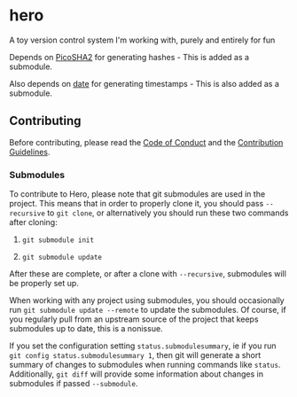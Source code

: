 # hero
A toy version control system I'm working with, purely and entirely for fun

Depends on [PicoSHA2](https://github.com/okdshin/PicoSHA2) for generating hashes -
This is added as a submodule.

Also depends on [date](https://github.com/HowardHinnant/date) for generating 
timestamps - This is also added as a submodule.

## Contributing

Before contributing, please read the [Code of Conduct](CODE_OF_CONDUCT.md) and 
the [Contribution Guidelines](.github/CONTRIBUTING.md).

### Submodules

To contribute to Hero, please note that git submodules are used in the
project. This means that in order to properly clone it, you should pass
`--recursive` to `git clone`, or alternatively you should run these two commands
after cloning:

1. `git submodule init`

2. `git submodule update`

After these are complete, or after a clone with `--recursive`, submodules will be
properly set up.

When working with any project using submodules, you should occasionally run `git
submodule update --remote` to update the submodules. Of course, if you regularly
pull from an upstream source of the project that keeps submodules up to date, this
is a nonissue.

If you set the configuration setting `status.submodulesummary`, ie if you run `git
config status.submodulesummary 1`, then git will generate a short summary of
changes to submodules when running commands like `status`. Additionally, `git
diff` will provide some information about changes in submodules if passed
`--submodule`.
